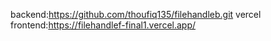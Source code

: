 backend:https://github.com/thoufiq135/filehandleb.git
vercel frontend:https://filehandlef-final1.vercel.app/
